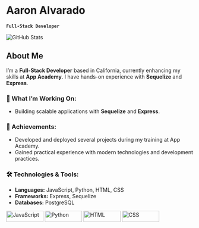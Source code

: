 # Aaron Alvarado

**`Full-Stack Developer`**

![GitHub Stats](https://github-readme-stats.vercel.app/api?username=AaronAlvd&show_icons=true&count_private=true&hide=prs&hide_border=true)

## About Me

I’m a **Full-Stack Developer** based in California, currently enhancing my skills at **App Academy**. I have hands-on experience with **Sequelize** and **Express**.

### 🚀 What I’m Working On:
- Building scalable applications with **Sequelize** and **Express**.

### 🌟 Achievements:
- Developed and deployed several projects during my training at App Academy.
- Gained practical experience with modern technologies and development practices.

### 🛠️ Technologies & Tools:
- **Languages:** JavaScript, Python, HTML, CSS
- **Frameworks:** Express, Sequelize
- **Databases:** PostgreSQL

<div>
  <img src="https://img.shields.io/badge/-JavaScript-F7DF1E?logo=javascript&logoColor=000000" alt="JavaScript" width="100" height="30" style="display: inline-block;"/>
  <img src="https://img.shields.io/badge/-Python-3776AB?logo=python&logoColor=ffffff" alt="Python" width="100" height="30" style="display: inline-block;"/>
  <img src="https://img.shields.io/badge/-HTML-E34F26?logo=html5&logoColor=ffffff" alt="HTML" width="100" height="30" style="display: inline-block;"/>
  <img src="https://img.shields.io/badge/-CSS-1572B6?logo=css3&logoColor=ffffff" alt="CSS" width="100" height="30" style="display: inline-block;"/>
</div>


